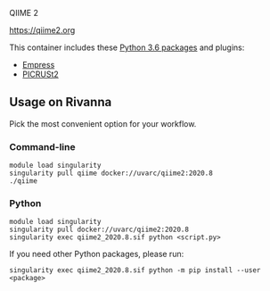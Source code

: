 QIIME 2

https://qiime2.org

This container includes these [Python 3.6 packages](https://data.qiime2.org/distro/core/qiime2-2020.8-py36-linux-conda.yml) and plugins:
- [Empress](https://github.com/biocore/empress) 
- [PICRUSt2](https://github.com/gavinmdouglas/q2-picrust2)

## Usage on Rivanna
Pick the most convenient option for your workflow.
### Command-line
```
module load singularity
singularity pull qiime docker://uvarc/qiime2:2020.8
./qiime
```

### Python
```
module load singularity
singularity pull docker://uvarc/qiime2:2020.8
singularity exec qiime2_2020.8.sif python <script.py>
```

If you need other Python packages, please run:
```
singularity exec qiime2_2020.8.sif python -m pip install --user <package>
```
